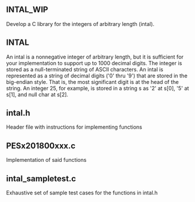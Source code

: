 ## INTAL_WIP

Develop a C library for the integers of arbitrary length (intal).

## INTAL
An intal is a nonnegative integer of arbitrary length, but it is sufficient for your implementation to support up to 1000 decimal digits. The integer is stored as a null-terminated string of ASCII characters. An intal is represented as a string of decimal digits ('0' thru '9') that are stored in the big-endian style. That is, the most significant digit is at the head of the string. An integer 25, for example, is stored in a string s as '2' at s[0], '5' at s[1], and null char at s[2].

## intal.h
Header file with instructions for implementing functions

## PESx201800xxx.c
Implementation of said functions

## intal_sampletest.c
Exhaustive set of sample test cases for the functions in intal.h
